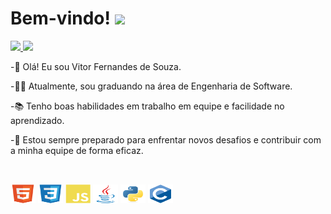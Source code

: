<h1> Bem-vindo! <img src="https://raw.githubusercontent.com/MartinHeinz/MartinHeinz/master/wave.gif" width="30px"> </h1>
<p align='center'>
</p>

<a href="https://www.linkedin.com/in/vitor-fernandes-b6891123a/" target="_blank">
  <img src="https://img.shields.io/badge/-LinkedIn-%230077B5?style=flat&logo=linkedin&logoColor=white" target="_blank">  
</a>  
<a href="mailto:vifersouza@gmail.com?subject=Olá!">
  <img src="https://img.shields.io/badge/Gmail-D14836?style=flat&logo=gmail&logoColor=white" target="_blank">
</a>


-👋  Olá! Eu sou Vitor Fernandes de Souza.

-👨‍💻  Atualmente, sou graduando na área de Engenharia de Software.

-📚  Tenho boas habilidades em trabalho em equipe e facilidade no aprendizado.

-🤝  Estou sempre preparado para enfrentar novos desafios e contribuir com a minha equipe de forma eficaz.

##

<div style="display: inline_block"><br>
  
  <img align="center" alt="Rafa-HTML" height="30" width="40" src="https://raw.githubusercontent.com/devicons/devicon/master/icons/html5/html5-original.svg">
  
  <img align="center" alt="Rafa-CSS" height="30" width="40" src="https://raw.githubusercontent.com/devicons/devicon/master/icons/css3/css3-original.svg">
  
  <img align="center" alt="Rafa-Js" height="30" width="40" src="https://raw.githubusercontent.com/devicons/devicon/master/icons/javascript/javascript-plain.svg">
  
  <img align="center" alt="Java" height="30" width="40" src="https://raw.githubusercontent.com/devicons/devicon/master/icons/java/java-original.svg">
  
  <img align="center" alt="Rafa-Python" height="30" width="40" src="https://raw.githubusercontent.com/devicons/devicon/master/icons/python/python-original.svg">
  
  <img align="center" alt="C" height="30" width="40" src="https://raw.githubusercontent.com/devicons/devicon/master/icons/c/c-original.svg">

             
          
</div>
  
